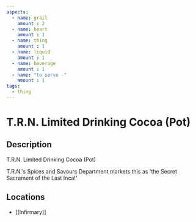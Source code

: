 ```yaml
---
aspects: 
  - name: grail
    amount : 2
  - name: heart
    amount : 1
  - name: thing
    amount : 1
  - name: liquid
    amount : 1
  - name: beverage
    amount : 1
  - name: "to serve -"
    amount : 1
tags:
  - thing
---
```


# T.R.N. Limited Drinking Cocoa (Pot)

## Description
T.R.N. Limited Drinking Cocoa (Pot)

T.R.N.'s Spices and Savours Department markets this as 'the Secret Sacrament of the Last Inca!'
## Locations
- [[Infirmary]]